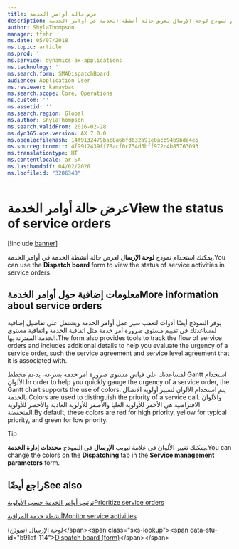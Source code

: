 ```yaml
---
title: عرض حالة أوامر الخدمة
description: يمكنك استخدام نموذج لوحة الإرسال لعرض حالة أنشطة الخدمة في أوامر الخدمة.
author: ShylaThompson
manager: tfehr
ms.date: 05/07/2018
ms.topic: article
ms.prod: ''
ms.service: dynamics-ax-applications
ms.technology: ''
ms.search.form: SMADispatchBoard
audience: Application User
ms.reviewer: kamaybac
ms.search.scope: Core, Operations
ms.custom: ''
ms.assetid: ''
ms.search.region: Global
ms.author: ShylaThompson
ms.search.validFrom: 2016-02-28
ms.dyn365.ops.version: AX 7.0.0
ms.openlocfilehash: 14f9132479bac8a6bfd632a91e0acb94b9bde4e5
ms.sourcegitcommit: 4f9912439ff78acf0c754d5bff972c4b85763093
ms.translationtype: HT
ms.contentlocale: ar-SA
ms.lasthandoff: 04/02/2020
ms.locfileid: "3206348"
---
```

# <a name="view-the-status-of-service-orders"></a><span data-ttu-id="b91df-103">عرض حالة أوامر الخدمة</span><span class="sxs-lookup"><span data-stu-id="b91df-103">View the status of service orders</span></span> 

[!include [banner](../includes/banner.md)]


<span data-ttu-id="b91df-104">يمكنك استخدام نموذج **لوحة الإرسال** لعرض حالة أنشطة الخدمة في أوامر الخدمة.</span><span class="sxs-lookup"><span data-stu-id="b91df-104">You can use the **Dispatch board** form to view the status of service activities in service orders.</span></span>

## <a name="more-information-about-service-orders"></a><span data-ttu-id="b91df-105">معلومات إضافية حول أوامر الخدمة</span><span class="sxs-lookup"><span data-stu-id="b91df-105">More information about service orders</span></span>

<span data-ttu-id="b91df-106">يوفر النموذج أيضًا أدوات لتعقب سير عمل أوامر الخدمة ويشتمل على تفاصيل إضافية لمساعدتك في تقييم مستوى ضرورة أمر خدمة مثل اتفاقية الخدمة واتفاقية مستوى الخدمة المقترنة بها.</span><span class="sxs-lookup"><span data-stu-id="b91df-106">The form also provides tools to track the flow of service orders and includes additional details to help you evaluate the urgency of a service order, such the service agreement and service level agreement that it is associated with.</span></span>

<span data-ttu-id="b91df-107">لمساعدتك على قياس مستوى ضرورة أمر خدمة بسرعة، يدعم مخطط Gantt استخدام الألوان.</span><span class="sxs-lookup"><span data-stu-id="b91df-107">In order to help you quickly gauge the urgency of a service order, the Gantt chart supports the use of colors.</span></span> <span data-ttu-id="b91df-108">يتم استخدام الألوان لتمييز أولوية الاتصال بالخدمة.</span><span class="sxs-lookup"><span data-stu-id="b91df-108">Colors are used to distinguish the priority of a service call.</span></span> <span data-ttu-id="b91df-109">والألوان الافتراضية هي الأحمر للأولوية العليا والأصفر للأولوية العادية والأخضر للأولوية المنخفضة.</span><span class="sxs-lookup"><span data-stu-id="b91df-109">By default, these colors are red for high priority, yellow for typical priority, and green for low priority.</span></span>


> [!TIP]
> <P><span data-ttu-id="b91df-110">يمكنك تغيير الألوان في علامة تبويب <STRONG>الإرسال</STRONG> في النموذج <STRONG>محددات إدارة الخدمة</STRONG>.</span><span class="sxs-lookup"><span data-stu-id="b91df-110">You can change the colors on the <STRONG>Dispatching</STRONG> tab in the <STRONG>Service management parameters</STRONG> form.</span></span></P>



## <a name="see-also"></a><span data-ttu-id="b91df-111">راجع أيضًا</span><span class="sxs-lookup"><span data-stu-id="b91df-111">See also</span></span>

[<span data-ttu-id="b91df-112">ترتيب أوامر الخدمة حسب الأولوية</span><span class="sxs-lookup"><span data-stu-id="b91df-112">Prioritize service orders</span></span>](prioritize-service-orders.md)

[<span data-ttu-id="b91df-113">أنشطة خدمة المراقبة</span><span class="sxs-lookup"><span data-stu-id="b91df-113">Monitor service activities</span></span>](monitor-service-activities.md)

<span data-ttu-id="b91df-114">[‏‏لوحة الإرسال (نموذج)](https://technet.microsoft.com/library/hh242789\(v=ax.60\))</span><span class="sxs-lookup"><span data-stu-id="b91df-114">[Dispatch board (form)](https://technet.microsoft.com/library/hh242789\(v=ax.60\))</span></span>

  


